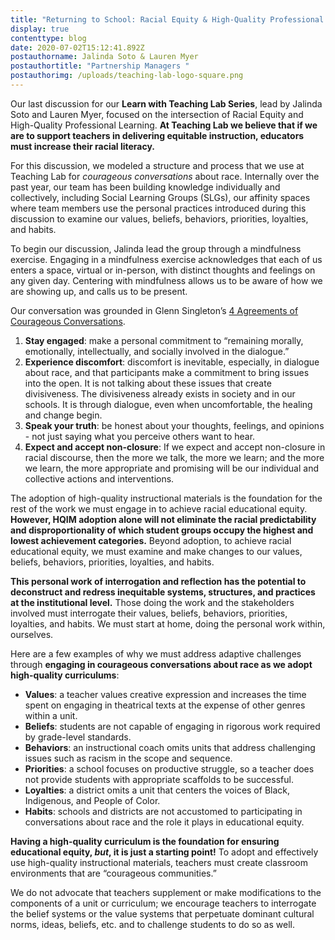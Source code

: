 ```yaml
---
title: "Returning to School: Racial Equity & High-Quality Professional Learning"
display: true
contenttype: blog
date: 2020-07-02T15:12:41.892Z
postauthorname: Jalinda Soto & Lauren Myer
postauthortitle: "Partnership Managers "
postauthorimg: /uploads/teaching-lab-logo-square.png
---
```

Our last discussion for our **Learn with Teaching Lab Series**, lead by Jalinda Soto and Lauren Myer, focused on the intersection of Racial Equity and High-Quality Professional Learning. **At Teaching Lab we believe that if we are to support teachers in delivering equitable instruction, educators must increase their racial literacy.**

For this discussion, we modeled a structure and process that we use at Teaching Lab for *courageous conversations* about race. Internally over the past year, our team has been building knowledge individually and collectively, including Social Learning Groups (SLGs), our affinity spaces where team members use the personal practices introduced during this discussion to examine our values, beliefs, behaviors, priorities, loyalties, and habits.

To begin our discussion, Jalinda lead the group through a mindfulness exercise. Engaging in a mindfulness exercise acknowledges that each of us enters a space, virtual or in-person, with distinct thoughts and feelings on any given day. Centering with mindfulness allows us to be aware of how we are showing up, and calls us to be present.

Our conversation was grounded in Glenn Singleton’s [4 Agreements of Courageous Conversations](https://courageousconversation.com/about/).

1. **Stay engaged**: make a personal commitment to “remaining morally, emotionally, intellectually, and socially involved in the dialogue.”
2. **Experience discomfort**: discomfort is inevitable, especially, in dialogue about race, and that participants make a commitment to bring issues into the open. It is not talking about these issues that create divisiveness. The divisiveness already exists in society and in our schools. It is through dialogue, even when uncomfortable, the healing and change begin.
3. **Speak your truth**: be honest about your thoughts, feelings, and opinions - not just saying what you perceive others want to hear.
4. **Expect and accept non-closure**: If we expect and accept non-closure in racial discourse, then the more we talk, the more we learn; and the more we learn, the more appropriate and promising will be our individual and collective actions and interventions.

The adoption of high-quality instructional materials is the foundation for the rest of the work we must engage in to achieve racial educational equity. **However, HQIM adoption alone will not eliminate the racial predictability and disproportionality of which student groups occupy the highest and lowest achievement categories.** Beyond adoption, to achieve racial educational equity, we must examine and make changes to our values, beliefs, behaviors, priorities, loyalties, and habits.

**This personal work of interrogation and reflection has the potential to deconstruct and redress inequitable systems, structures, and practices at the institutional level.** Those doing the work and the stakeholders involved must interrogate their values, beliefs, behaviors, priorities, loyalties, and habits. We must start at home, doing the personal work within, ourselves.

Here are a few examples of why we must address adaptive challenges through **engaging in courageous conversations about race as we adopt high-quality curriculums**:

* **Values**: a teacher values creative expression and increases the time spent on engaging in theatrical texts at the expense of other genres within a unit.
* **Beliefs**: students are not capable of engaging in rigorous work required by grade-level standards.
* **Behaviors**: an instructional coach omits units that address challenging issues such as racism in the scope and sequence.
* **Priorities**: a school focuses on productive struggle, so a teacher does not provide students with appropriate scaffolds to be successful.
* **Loyalties**: a district omits a unit that centers the voices of Black, Indigenous, and People of Color.
* **Habits**: schools and districts are not accustomed to participating in conversations about race and the role it plays in educational equity.

**Having a high-quality curriculum is the foundation for ensuring educational equity, *but*, it is just a starting point!** To adopt and effectively use high-quality instructional materials, teachers must create classroom environments that are “courageous communities.”

We do not advocate that teachers supplement or make modifications to the components of a unit or curriculum; we encourage teachers to interrogate the belief systems or the value systems that perpetuate dominant cultural norms, ideas, beliefs, etc. and to challenge students to do so as well.